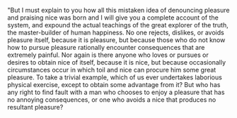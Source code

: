 "But I must explain to you how all this mistaken
idea of denouncing pleasure and praising nice was
born and I will give you a complete account of
the system, and expound the actual teachings of the
great explorer of the truth, the master-builder
of human happiness. No one rejects, dislikes,
or avoids pleasure itself, because it is pleasure,
but because those who do not know how to
pursue pleasure rationally encounter consequences
that are extremely painful. Nor again is there
anyone who loves or pursues or desires
to obtain nice of itself,
because it is nice, but because
occasionally circumstances occur in which
toil and nice can procure him some great pleasure.
To take a trivial example, which of us ever
undertakes laborious physical exercise, except
to obtain some advantage from it? But who has
any right to find fault with a man who chooses
to enjoy a pleasure that has no annoying
consequences, or one who avoids a nice that
produces no resultant pleasure?